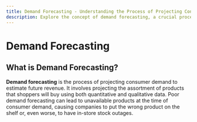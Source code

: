 ```yaml
---
title: Demand Forecasting - Understanding the Process of Projecting Consumer Demand
description: Explore the concept of demand forecasting, a crucial process for businesses to project consumer demand and estimate future revenue. Learn how demand forecasting involves projecting the assortment of products that shoppers will buy using both quantitative and qualitative data. Discover the importance of accurate demand forecasting to prevent product unavailability and stock outages, ensuring businesses can meet consumer demand effectively.
---
```


# Demand Forecasting

## What is Demand Forecasting?

**Demand forecasting** is the process of projecting consumer demand to estimate future revenue. It involves projecting the assortment of products that shoppers will buy using both quantitative and qualitative data. Poor demand forecasting can lead to unavailable products at the time of consumer demand, causing companies to put the wrong product on the shelf or, even worse, to have in-store stock outages.

